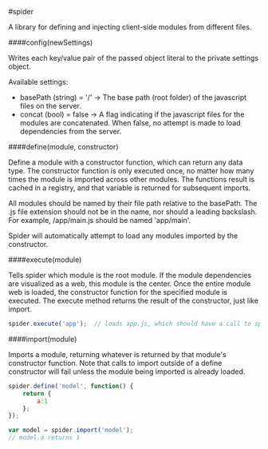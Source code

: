#spider

A library for defining and injecting client-side modules from different files.

####config(newSettings)

Writes each key/value pair of the passed object literal to the private settings object.

Available settings:
* basePath (string) = '/' -> The base path (root folder) of the javascript files on the server.
* concat (bool) = false -> A flag indicating if the javascript files for the modules are concatenated. When false, no attempt is made to load dependencies from the server.

####define(module, constructor)

Define a module with a constructor function, which can return any data type. The constructor function is only executed once, no matter how many times the module is imported across other modules. The functions result is cached in a registry, and that variable is returned for subsequent imports.

All modules should be named by their file path relative to the basePath.  The .js file extension should not be in the name, nor should a leading backslash.  For example, /app/main.js should be named 'app/main'.

Spider will automatically attempt to load any modules imported by the constructor.

####execute(module)

Tells spider which module is the root module.  If the module dependencies are visualized as a web, this module is the center.  Once the entire module web is loaded, the constructor function for the specified module is executed.  The execute method returns the result of the constructor, just like import.

```javascript
spider.execute('app');  // loads app.js, which should have a call to spider.define()
```

####import(module)

Imports a module, returning whatever is returned by that module's constructor function. Note that calls to import outside of a define constructor will fail unless the module being imported is already loaded.

```javascript
spider.define('model', function() {
    return {
        a:1
    };
});

var model = spider.import('model');
// model.a returns 1
```

